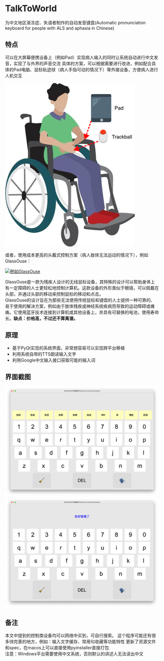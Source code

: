 # TalkToWorld
为中文地区渐冻症、失语者制作的自动发音键盘(Automatic pronunciation keyboard for people with ALS and aphasia in Chinese)
## 特点
可以在大屏幕便携设备上（例如Pad）实现病人输入的同时让系统自动进行中文发音，实现了与外界的声音交流
具体的方案，可以根据需要进行改进，例如配合具体的Pad电脑、鼠标轨迹球（病人手指可动的情况下）等外接设备，方便病人进行人机交互 

![case](https://github.com/geekgao/TalkToWorld/raw/main/CASE.png)  

或者，使用成本更高的头戴式控制方案（病人肢体无法运动的情况下），例如GlassOuse：

[![例如GlassOuse](https://glassouse.com/wp-content/uploads/2022/06/gallery-images-2-scaled.jpg)](https://glassouse.com/)  

GlassOuse是一款为残疾人设计的无线鼠标设备，其特殊的设计可以帮助身体上有一定障碍的人士更轻松地控制计算机。这款设备的外形类似于眼镜，可以佩戴在头部，并通过头部的移动来控制鼠标的移动和点击。  
GlassOuse的设计旨在为那些无法使用传统鼠标和键盘的人士提供一种可靠的、易于使用的解决方案，例如由于肢体残疾或神经系统疾病而导致的运动障碍或瘫痪。它使用蓝牙技术连接到计算机或其他设备上，并具有可替换的电池，使用寿命长。**缺点：价格高，不过还不算离谱。**  



## 原理
- 基于PyQt实现的系统界面，非常想容易可以实现跨平台移植
- 利用系统自带的TTS朗读输入文字
- 利用Google中文输入接口获取可能的输入词
## 界面截图
![screenshot](https://github.com/geekgao/TalkToWorld/raw/main/screenshot.jpg)
![screenshot](https://github.com/geekgao/TalkToWorld/raw/main/screenshot2.jpg)

## 备注
本文中提到的控制类设备均可以网络中买到，可自行搜索。
这个程序可能还有很多待完善的地方，例如：输入文字缓存、常用句收藏等功能特性
更新了资源文件和spec，在macos上可以直接使用pyinstaller直接打包  
注意：Windows平台需要使用中文系统，否则默认的讲述人无法读出中文

